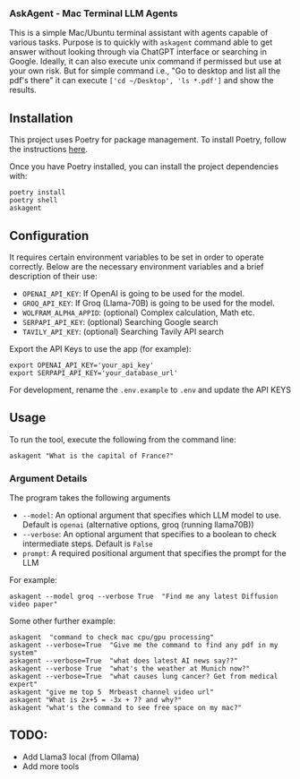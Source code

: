 ### AskAgent - Mac Terminal LLM Agents

This is a simple Mac/Ubuntu terminal assistant with agents capable of various tasks. Purpose is to quickly with `askagent` command able to get answer without looking through via ChatGPT interface or searching in Google. Ideally, it can also execute unix command if permissed but use at your own risk. But for simple command i.e., "Go to desktop and list all the pdf's there" it can execute `['cd ~/Desktop', 'ls *.pdf']` and show the results. 

## Installation

This project uses Poetry for package management. To install Poetry, follow the instructions [here](https://python-poetry.org/docs/#installation).

Once you have Poetry installed, you can install the project dependencies with:

```
poetry install
poetry shell
askagent
```

## Configuration

It requires certain environment variables to be set in order to operate correctly. Below are the necessary environment variables and a brief description of their use:

- `OPENAI_API_KEY`: If OpenAI is going to be used for the model.
- `GROQ_API_KEY`: If Groq (Llama-70B) is going to be used for the model. 
- `WOLFRAM_ALPHA_APPID`: (optional) Complex calculation, Math etc.
- `SERPAPI_API_KEY`: (optional) Searching Google search
- `TAVILY_API_KEY`: (optional) Searching Tavily API search

Export the API Keys to use the app (for example):
```
export OPENAI_API_KEY='your_api_key'
export SERPAPI_API_KEY='your_database_url'
```

For development, rename the `.env.example` to `.env` and update the API KEYS

## Usage

To run the tool, execute the following from the command line:

```askagent "What is the capital of France?"```

### **Argument Details**

The program takes the following arguments 

- `--model`: An optional argument that specifies which LLM model to use. Default is `openai` (alternative options, groq (running llama70B))
- `--verbose`: An optional argument that specifies to a boolean to check intermediate steps. Default is `False`
- `prompt`: A required positional argument that specifies the prompt for the LLM

For example:

``` askagent --model groq --verbose True  "Find me any latest Diffusion video paper" ```

Some other further example:
```
askagent  "command to check mac cpu/gpu processing"
askagent --verbose=True  "Give me the command to find any pdf in my system"
askagent --verbose=True  "what does latest AI news say??"
askagent --verbose True  "what's the weather at Munich now?"
askagent --verbose=True  "what causes lung cancer? Get from medical expert"
askagent "give me top 5  Mrbeast channel video url"
askagent "What is 2x+5 = -3x + 7? and why?"
askagent "what's the command to see free space on my mac?"
```

## TODO:
- Add Llama3 local (from Ollama)
- Add more tools